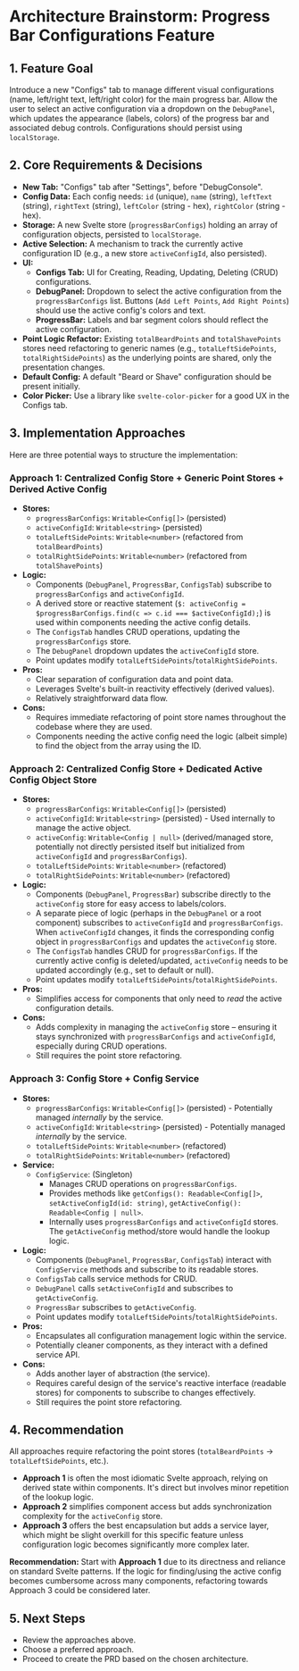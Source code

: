 # Architecture Brainstorm: Progress Bar Configurations Feature

## 1. Feature Goal

Introduce a new "Configs" tab to manage different visual configurations (name, left/right text, left/right color) for the main progress bar. Allow the user to select an active configuration via a dropdown on the `DebugPanel`, which updates the appearance (labels, colors) of the progress bar and associated debug controls. Configurations should persist using `localStorage`.

## 2. Core Requirements & Decisions

*   **New Tab:** "Configs" tab after "Settings", before "DebugConsole".
*   **Config Data:** Each config needs: `id` (unique), `name` (string), `leftText` (string), `rightText` (string), `leftColor` (string - hex), `rightColor` (string - hex).
*   **Storage:** A new Svelte store (`progressBarConfigs`) holding an array of configuration objects, persisted to `localStorage`.
*   **Active Selection:** A mechanism to track the currently active configuration ID (e.g., a new store `activeConfigId`, also persisted).
*   **UI:**
    *   **Configs Tab:** UI for Creating, Reading, Updating, Deleting (CRUD) configurations.
    *   **DebugPanel:** Dropdown to select the active configuration from the `progressBarConfigs` list. Buttons (`Add Left Points`, `Add Right Points`) should use the active config's colors and text.
    *   **ProgressBar:** Labels and bar segment colors should reflect the active configuration.
*   **Point Logic Refactor:** Existing `totalBeardPoints` and `totalShavePoints` stores need refactoring to generic names (e.g., `totalLeftSidePoints`, `totalRightSidePoints`) as the underlying points are shared, only the presentation changes.
*   **Default Config:** A default "Beard or Shave" configuration should be present initially.
*   **Color Picker:** Use a library like `svelte-color-picker` for a good UX in the Configs tab.

## 3. Implementation Approaches

Here are three potential ways to structure the implementation:

### Approach 1: Centralized Config Store + Generic Point Stores + Derived Active Config

*   **Stores:**
    *   `progressBarConfigs`: `Writable<Config[]>` (persisted)
    *   `activeConfigId`: `Writable<string>` (persisted)
    *   `totalLeftSidePoints`: `Writable<number>` (refactored from `totalBeardPoints`)
    *   `totalRightSidePoints`: `Writable<number>` (refactored from `totalShavePoints`)
*   **Logic:**
    *   Components (`DebugPanel`, `ProgressBar`, `ConfigsTab`) subscribe to `progressBarConfigs` and `activeConfigId`.
    *   A derived store or reactive statement (`$: activeConfig = $progressBarConfigs.find(c => c.id === $activeConfigId);`) is used within components needing the active config details.
    *   The `ConfigsTab` handles CRUD operations, updating the `progressBarConfigs` store.
    *   The `DebugPanel` dropdown updates the `activeConfigId` store.
    *   Point updates modify `totalLeftSidePoints`/`totalRightSidePoints`.
*   **Pros:**
    *   Clear separation of configuration data and point data.
    *   Leverages Svelte's built-in reactivity effectively (derived values).
    *   Relatively straightforward data flow.
*   **Cons:**
    *   Requires immediate refactoring of point store names throughout the codebase where they are used.
    *   Components needing the active config need the logic (albeit simple) to find the object from the array using the ID.

### Approach 2: Centralized Config Store + Dedicated Active Config Object Store

*   **Stores:**
    *   `progressBarConfigs`: `Writable<Config[]>` (persisted)
    *   `activeConfigId`: `Writable<string>` (persisted) - Used internally to manage the active object.
    *   `activeConfig`: `Writable<Config | null>` (derived/managed store, potentially not directly persisted itself but initialized from `activeConfigId` and `progressBarConfigs`).
    *   `totalLeftSidePoints`: `Writable<number>` (refactored)
    *   `totalRightSidePoints`: `Writable<number>` (refactored)
*   **Logic:**
    *   Components (`DebugPanel`, `ProgressBar`) subscribe directly to the `activeConfig` store for easy access to labels/colors.
    *   A separate piece of logic (perhaps in the `DebugPanel` or a root component) subscribes to `activeConfigId` and `progressBarConfigs`. When `activeConfigId` changes, it finds the corresponding config object in `progressBarConfigs` and updates the `activeConfig` store.
    *   The `ConfigsTab` handles CRUD for `progressBarConfigs`. If the currently active config is deleted/updated, `activeConfig` needs to be updated accordingly (e.g., set to default or null).
    *   Point updates modify `totalLeftSidePoints`/`totalRightSidePoints`.
*   **Pros:**
    *   Simplifies access for components that only need to *read* the active configuration details.
*   **Cons:**
    *   Adds complexity in managing the `activeConfig` store – ensuring it stays synchronized with `progressBarConfigs` and `activeConfigId`, especially during CRUD operations.
    *   Still requires the point store refactoring.

### Approach 3: Config Store + Config Service

*   **Stores:**
    *   `progressBarConfigs`: `Writable<Config[]>` (persisted) - Potentially managed *internally* by the service.
    *   `activeConfigId`: `Writable<string>` (persisted) - Potentially managed *internally* by the service.
    *   `totalLeftSidePoints`: `Writable<number>` (refactored)
    *   `totalRightSidePoints`: `Writable<number>` (refactored)
*   **Service:**
    *   `ConfigService`: (Singleton)
        *   Manages CRUD operations on `progressBarConfigs`.
        *   Provides methods like `getConfigs(): Readable<Config[]>`, `setActiveConfigId(id: string)`, `getActiveConfig(): Readable<Config | null>`.
        *   Internally uses `progressBarConfigs` and `activeConfigId` stores. The `getActiveConfig` method/store would handle the lookup logic.
*   **Logic:**
    *   Components (`DebugPanel`, `ProgressBar`, `ConfigsTab`) interact with `ConfigService` methods and subscribe to its readable stores.
    *   `ConfigsTab` calls service methods for CRUD.
    *   `DebugPanel` calls `setActiveConfigId` and subscribes to `getActiveConfig`.
    *   `ProgressBar` subscribes to `getActiveConfig`.
    *   Point updates modify `totalLeftSidePoints`/`totalRightSidePoints`.
*   **Pros:**
    *   Encapsulates all configuration management logic within the service.
    *   Potentially cleaner components, as they interact with a defined service API.
*   **Cons:**
    *   Adds another layer of abstraction (the service).
    *   Requires careful design of the service's reactive interface (readable stores) for components to subscribe to changes effectively.
    *   Still requires the point store refactoring.

## 4. Recommendation

All approaches require refactoring the point stores (`totalBeardPoints` -> `totalLeftSidePoints`, etc.).

*   **Approach 1** is often the most idiomatic Svelte approach, relying on derived state within components. It's direct but involves minor repetition of the lookup logic.
*   **Approach 2** simplifies component access but adds synchronization complexity for the `activeConfig` store.
*   **Approach 3** offers the best encapsulation but adds a service layer, which might be slight overkill for this specific feature unless configuration logic becomes significantly more complex later.

**Recommendation:** Start with **Approach 1** due to its directness and reliance on standard Svelte patterns. If the logic for finding/using the active config becomes cumbersome across many components, refactoring towards Approach 3 could be considered later.

## 5. Next Steps

*   Review the approaches above.
*   Choose a preferred approach.
*   Proceed to create the PRD based on the chosen architecture.